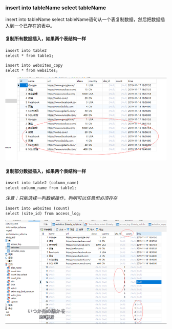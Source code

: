 ### insert into tableName select tableName

insert into tableName select tableName语句从一个表复制数据，然后把数据插入到一个已存在的表中。

#### 复制所有数据插入，如果两个表结构一样
```MySql
insert into table2
select * from table1;
```
```MySql
insert into websites_copy
select * from websites;
```
<img src='./img/insert_into_all.png' />


#### 复制部分数据插入，如果两个表结构一样
```MySql
insert into table2 (column_name)
select column_name from table1;
```
*注意：只能选择一列数据操作，列明可以任意但必须存在*
```MySql
insert into websites (count)
select (site_id) from access_log;
```
<img src='./img/insert_into_select_one.png' />
